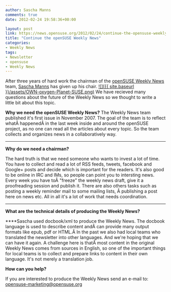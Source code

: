 ```yaml
---
author: Sascha Manns
comments: true
date: 2012-02-24 19:58:36+00:00

layout: post
link: https://news.opensuse.org/2012/02/24/continue-the-opensuse-weekly-news/
title: "Continue the openSUSE Weekly News"
categories:
- Weekly News
tags:
- Newsletter
- opensuse
- Weekly News
---
```

After three years of hard work the chairman of the [openSUSE Weekly News](http://en.opensuse.org/Portal:Weekly_news) team, [Sascha Manns](https://connect.opensuse.org/pg/profile/saigkill) has given up his chair. [![]({{ site.baseurl }}/assets/OWN-oxygen-Planet-SUSE.png)](https://news.opensuse.org/2012/02/24/continue-the-opensuse-weekly-news/own-oxygen-planet-suse/) We have recieved many questions about the future of the Weekly News so we thought to write a little bit about this topic.
<!-- more -->

**Why we need the openSUSE Weekly News?**
The Weekly News team published it's first issue in November 2007. The goal of the team is to reflect whatÂ happenedÂ in the last week inside and around the openSUSE project, as no one can read all the articles about every topic. So the team collects and organizes news in a collaboratively way.
****

**Why do we need a chairman?**

The hard truth is that we need someone who wants to invest a lot of time. You have to collect and read a lot of RSS feeds, tweets, facebook and Google+ posts and decide which is important for the readers. It's also good to be online in IRC and IMs, so people can point you to intersting news. Every week you have toÂ "freeze" the weekly news draft, give it a proofreading session and publish it. There are also others tasks such as posting a weekly reminder mail to some mailing lists, Â publishing a post here on news etc. All in all it's a lot of work that needs coordination.
****

**What are the technical details of producing the Weekly News?**

****Sascha used docbook/xml to produce the Weekly News. The docbook language is used to describe content andÂ can provide many output formats like epub, pdf or HTML.Â In the past we also had local teams who translated the newsletter into other languages. And we're hoping that we can have it again. A challenge here is thatÂ most content in the original Weekly News comes from sources in English, so one of the important things for local teams is to collect and prepare links to content in their own language. It's not merely a translation job.



**How can you help?**

If you are interested to produce the Weekly News send an e-mail to: opensuse-marketing@opensuse.org		
